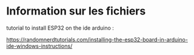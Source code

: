 # Information sur les fichiers

tutorial to install ESP32 on the ide arduino :

https://randomnerdtutorials.com/installing-the-esp32-board-in-arduino-ide-windows-instructions/

